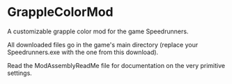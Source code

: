 # GrappleColorMod
A customizable grapple color mod for the game Speedrunners.

All downloaded files go in the game's main directory (replace your Speedrunners.exe with the one from this download).

Read the ModAssemblyReadMe file for documentation on the very primitive settings.
